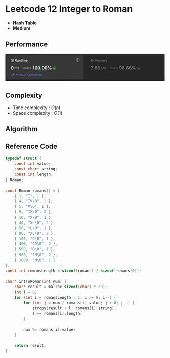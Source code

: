 # Leetcode 12 Integer to Roman

 - **Hash Table**
 - **Medium**

## Performance
![performance](assets/C-performance.png)

## Complexity
 * Time complexity : $O(n)$
 * Space complexity : $O(1)$

## Algorithm

## Reference Code
```c
typedef struct {
    const int value;
    const char* string;
    const int length;
} Roman;

const Roman romans[] = { 
    { 1, "I", 1 }, 
    { 4, "IV\0", 2 }, 
    { 5, "V\0", 1 }, 
    { 9, "IX\0", 2 }, 
    { 10, "X\0", 1 }, 
    { 40, "XL\0", 2 }, 
    { 50, "L\0", 1 }, 
    { 90, "XC\0", 2 }, 
    { 100, "C\0", 1 }, 
    { 400, "CD\0", 2 }, 
    { 500, "D\0", 1 }, 
    { 900, "CM\0", 2 }, 
    { 1000, "M\0", 1 } 
};
const int romansLength = sizeof(romans) / sizeof(romans[0]);

char* intToRoman(int num) {
    char* result = malloc(sizeof(char) * 30);
    int l = 0;
    for (int i = romansLength - 1; i >= 0; i--) {
        for (int j = num / romans[i].value; j > 0; j--) {
            strcpy(result + l, romans[i].string);
            l += romans[i].length;
        }

        num %= romans[i].value;
    }

    return result;
}
```